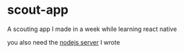 # scout-app
A scouting app I made in a week while learning react native

you also need the [nodejs server](https://github.com/qwirty123/scout-app-server) I wrote 
